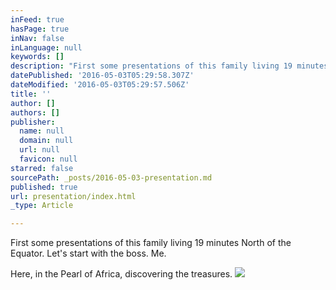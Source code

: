 ```yaml
---
inFeed: true
hasPage: true
inNav: false
inLanguage: null
keywords: []
description: "First some presentations of this family living 19 minutes North of the Equator. Let's start with the boss. Me."
datePublished: '2016-05-03T05:29:58.307Z'
dateModified: '2016-05-03T05:29:57.506Z'
title: ''
author: []
authors: []
publisher:
  name: null
  domain: null
  url: null
  favicon: null
starred: false
sourcePath: _posts/2016-05-03-presentation.md
published: true
url: presentation/index.html
_type: Article

---
```

First some presentations of this family living 19 minutes North of the Equator. Let's start with the boss. Me.

Here, in the Pearl of Africa, discovering the treasures.
![](https://the-grid-user-content.s3-us-west-2.amazonaws.com/ab0dfd63-30a0-4356-b13d-417a1210b3c5.jpg)